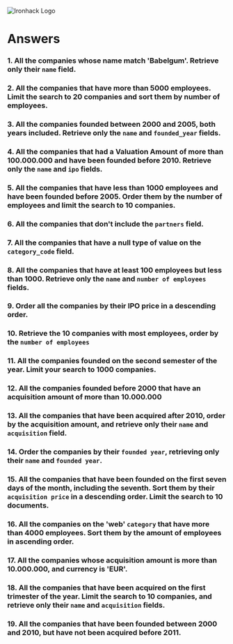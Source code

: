 ![Ironhack Logo](https://i.imgur.com/1QgrNNw.png)

# Answers

### 1. All the companies whose name match 'Babelgum'. Retrieve only their `name` field.

<!-- query: {name: "Babelgum"}
projection: {name:1}
sort: 
skip: 
limit: -->

### 2. All the companies that have more than 5000 employees. Limit the search to 20 companies and sort them by **number of employees**.

<!-- query: {number_of_employees: {$gt: 5000}}
projection: 
sort: {number_of_employees: 1}
skip: 
limit: 20 -->

### 3. All the companies founded between 2000 and 2005, both years included. Retrieve only the `name` and `founded_year` fields.

<!-- query _ {$and: [{founded_year: {$gte: 2000}},{founded_year: {$lte: 2005}}]}
projection: 
sort: 
skip: 
limit: -->

### 4. All the companies that had a Valuation Amount of more than 100.000.000 and have been founded before 2010. Retrieve only the `name` and `ipo` fields.


<!-- query: {$and: [{"ipo.valuation_amount": {$gt: 100000000}},{founded_year: {$lte: 2010}}]}
projection: {name: 1, ipo: 1}
sort: 
skip: 
limit: 10 -->

### 5. All the companies that have less than 1000 employees and have been founded before 2005. Order them by the number of employees and limit the search to 10 companies.


<!-- query: {$and: [{number_of_employees: {$lt: 1000}},{founded_year: {$lte: 2005}}]}
projection: 
sort: {number_of_employees:1}
skip: 
limit: 10 -->

### 6. All the companies that don't include the `partners` field.


<!-- query: {partners: {$exists: false}}
projection: 
sort: 
skip: 
limit: -->

### 7. All the companies that have a null type of value on the `category_code` field.

<!-- query: {category_code:null}
projection: 
sort: 
skip: 
limit: -->

### 8. All the companies that have at least 100 employees but less than 1000. Retrieve only the `name` and `number of employees` fields.

<!-- query: {$and: [{number_of_employees: {$gte: 100}},{number_of_employees: {$lte: 1000}}]}
projection: {name:1, number_of_employees:1}
sort: 
skip: 
limit: -->

### 9. Order all the companies by their IPO price in a descending order.


<!-- query: 
projection: 
sort: {"ipo.valuation_amount":-1}
skip: 
limit: -->

### 10. Retrieve the 10 companies with most employees, order by the `number of employees`


<!-- query: 
projection: 
sort: {number_of_employees:-1}
skip: 
limit: 10 -->

### 11. All the companies founded on the second semester of the year. Limit your search to 1000 companies.


<!-- query: {founded_month: {$gte:7}}
projection: 
sort: 
skip: 
limit: 1000-->

### 12. All the companies founded before 2000 that have an acquisition amount of more than 10.000.000


<!-- query: {$and: [{"acquisitions.price_amount": {$gt: 10000000}},{founded_year: {$lte: 2000}}]}
projection: 
sort: 
skip: 
limit: -->

### 13. All the companies that have been acquired after 2010, order by the acquisition amount, and retrieve only their `name` and `acquisition` field.

<!-- query: {"acquisitions.acquired_year": {$gt: 2010}}
projection: {name:1, acquisition:1}
sort: {"acquisitions.price_amount":1}
skip: 
limit: -->


### 14. Order the companies by their `founded year`, retrieving only their `name` and `founded year`.

<!-- query:  
projection: {founded_year:1, name:1}
sort: {founded_year:1}
skip: 
limit: -->

### 15. All the companies that have been founded on the first seven days of the month, including the seventh. Sort them by their `acquisition price` in a descending order. Limit the search to 10 documents.


<!-- query: {founded_day: {$lte: 7}}
projection: 
sort: {"acquisitions.price_amount":-1}
skip: 
limit: 10 -->

### 16. All the companies on the 'web' `category` that have more than 4000 employees. Sort them by the amount of employees in ascending order.


<!-- query: {$and: [{category_code: 'web'},{number_of_employees: {$gt: 4000}}]}
projection: 
sort: {number_of_employees:1}
skip: 
limit: -->
### 17. All the companies whose acquisition amount is more than 10.000.000, and currency is 'EUR'.


<!-- query: {$and: [{"acquisitions.price_currency_code": 'EUR'},{"acquisitions.price_amount": {$gt: 10000000}}]}
projection: 
sort: 
skip: 
limit: -->
### 18. All the companies that have been acquired on the first trimester of the year. Limit the search to 10 companies, and retrieve only their `name` and `acquisition` fields.


<!-- query: {"acquisitions.acquired_month": {$lt: 4}}
projection: {name:1, acquisition:1}
sort: 
skip: 
limit: 10 -->


### 19. All the companies that have been founded between 2000 and 2010, but have not been acquired before 2011.

<!-- query: {$and: [{founded_year: {$gte: 2000}},{founded_year: {$lte: 2010}},{"acquisitions.acquired_year": {$lt:2011}}]}
projection: 
sort: 
skip: 
limit: -->